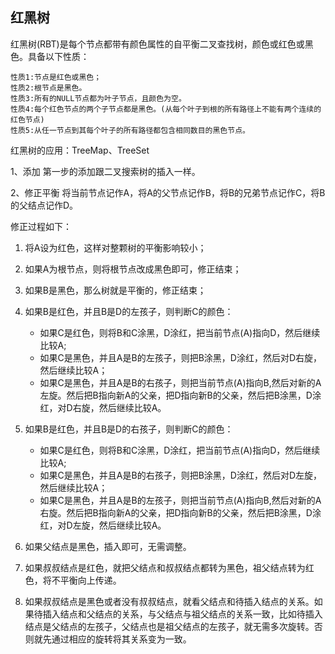 ## 红黑树

红黑树(RBT)是每个节点都带有颜色属性的自平衡二叉查找树，颜色或红色或黑色。具备以下性质：

```
性质1:节点是红色或黑色；
性质2:根节点是黑色。
性质3:所有的NULL节点都为叶子节点，且颜色为空。
性质4:每个红色节点的两个子节点都是黑色。(从每个叶子到根的所有路径上不能有两个连续的红色节点)
性质5:从任一节点到其每个叶子的所有路径都包含相同数目的黑色节点。
```

红黑树的应用：TreeMap、TreeSet

1、添加
第一步的添加跟二叉搜索树的插入一样。

2、修正平衡
将当前节点记作A，将A的父节点记作B，将B的兄弟节点记作C，将B的父结点记作D。

修正过程如下：

1. 将A设为红色，这样对整颗树的平衡影响较小；
2. 如果A为根节点，则将根节点改成黑色即可，修正结束；
3. 如果B是黑色，那么树就是平衡的，修正结束；
4. 如果B是红色，并且B是D的左孩子，则判断C的颜色：
   - 如果C是红色，则将B和C涂黑，D涂红，把当前节点(A)指向D，然后继续比较A;
   - 如果C是黑色，并且A是B的左孩子，则把B涂黑，D涂红，然后对D右旋，然后继续比较A；
   - 如果C是黑色，并且A是B的右孩子，则把当前节点(A)指向B,然后对新的A左旋。然后把B指向新A的父亲，把D指向新B的父亲，然后把B涂黑，D涂红，对D右旋，然后继续比较A。

5. 如果B是红色，并且B是D的右孩子，则判断C的颜色：
   - 如果C是红色，则将B和C涂黑，D涂红，把当前节点(A)指向D，然后继续比较A;
   - 如果C是黑色，并且A是B的右孩子，则把B涂黑，D涂红，然后对D左旋，然后继续比较A；
   - 如果C是黑色，并且A是B的左孩子，则把当前节点(A)指向B,然后对新的A右旋。然后把B指向新A的父亲，把D指向新B的父亲，然后把B涂黑，D涂红，对D左旋，然后继续比较A。







1. 如果父结点是黑色，插入即可，无需调整。
2. 如果叔叔结点是红色，就把父结点和叔叔结点都转为黑色，祖父结点转为红色，将不平衡向上传递。
3. 如果叔叔结点是黑色或者没有叔叔结点，就看父结点和待插入结点的关系。如果待插入结点和父结点的关系，与父结点与祖父结点的关系一致，比如待插入结点是父结点的左孩子，父结点也是祖父结点的左孩子，就无需多次旋转。否则就先通过相应的旋转将其关系变为一致。

 